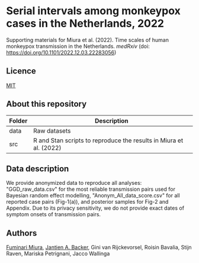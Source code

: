 # Serial intervals among monkeypox cases in the Netherlands, 2022
Supporting materials for Miura et al. (2022). Time scales of human monkeypox transmission in the Netherlands. _medRxiv_ (doi: https://doi.org/10.1101/2022.12.03.22283056)

## Licence
[MIT](https://github.com/fmiura/MpxSI_2022/blob/main/LICENSE)

## About this repository
| Folder    | Description |
|-----------|------------------------------------------------------|
| data      | Raw datasets |
| src       | R and Stan scripts to reproduce the results in Miura et al. (2022) |

## Data description
We provide anonymized data to reproduce all analyses: "GGD_raw_data.csv" for the most reliable transmission pairs used for Bayesian random effect modelling, "Anonym_All_data_score.csv" for all reported case pairs (Fig-1(a)), and posterior samples for Fig-2 and Appendix. Due to its privacy sensitivity, we do not provide exact dates of symptom onsets of transmission pairs.

## Authors
[Fuminari Miura](https://github.com/fmiura), [Jantien A. Backer](https://github.com/jabacker), Gini van Rijckevorsel, Roisin Bavalia, Stijn Raven, Mariska Petrignani, Jacco Wallinga
